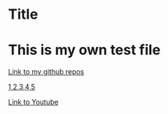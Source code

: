 # Title
# This is my own test file

[Link to my github repos](https://github.com/Ayditore?tab=repositories)

[1,2,3,4,5](Ghost_in_Shell.png)

[Link to Youtube](https://www.youtube.com/)
